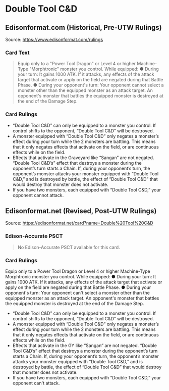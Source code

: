 # Double Tool C&D

## Edisonformat.com (Historical, Pre-UTW Rulings)

Source: https://www.edisonformat.com/rulings

### Card Text

> Equip only to a "Power Tool Dragon" or Level 4 or higher Machine-Type "Morphtronic" monster you control. While equipped: ● During your turn: It gains 1000 ATK. If it attacks, any effects of the attack target that activate or apply on the field are negated during that Battle Phase. ● During your opponent's turn: Your opponent cannot select a monster other than the equipped monster as an attack target. An opponent's monster that battles the equipped monster is destroyed at the end of the Damage Step.

### Card Rulings

*   “Double Tool C&D” can only be equipped to a monster you control. If control shifts to the opponent, “Double Tool C&D” will be destroyed.
*   A monster equipped with “Double Tool C&D” only negates a monster’s effect during your turn while the 2 monsters are battling. This means that it only negates effects that activate on the field, or are continuous effects while on the field.
*   Effects that activate in the Graveyard like “Sangan” are not negated. “Double Tool C&D’s” effect that destroys a monster during the opponent’s turn starts a Chain. If, during your opponent’s turn, the opponent’s monster attacks your monster equipped with “Double Tool C&D,” and is destroyed by battle, the effect of “Double Tool C&D” that would destroy that monster does not activate.
*   If you have two monsters, each equipped with “Double Tool C&D,” your opponent cannot attack.

## Edisonformat.net (Revised, Post-UTW Rulings)

Source: https://edisonformat.net/card?name=Double%20Tool%20C&D

### Edison-Accurate PSCT

> No Edison-Accurate PSCT available for this card.

### Card Rulings

Equip only to a Power Tool Dragon or Level 4 or higher Machine-Type Morphtronic monster you control. While equipped: ● During your turn: It gains 1000 ATK. If it attacks, any effects of the attack target that activate or apply on the field are negated during that Battle Phase. ● During your opponent's turn: Your opponent can't select a monster other than the equipped monster as an attack target. An opponent's monster that battles the equipped monster is destroyed at the end of the Damage Step.
*   “Double Tool C&D” can only be equipped to a monster you control. If control shifts to the opponent, “Double Tool C&D” will be destroyed.
*   A monster equipped with “Double Tool C&D” only negates a monster’s effect during your turn while the 2 monsters are battling. This means that it only negates effects that activate on the field, or are continuous effects while on the field.
*   Effects that activate in the GY like “Sangan” are not negated. “Double Tool C&D’s” effect that destroys a monster during the opponent’s turn starts a Chain. If, during your opponent’s turn, the opponent’s monster attacks your monster equipped with “Double Tool C&D,” and is destroyed by battle, the effect of “Double Tool C&D” that would destroy that monster does not activate.
*   If you have two monsters, each equipped with “Double Tool C&D,” your opponent can't attack.
            